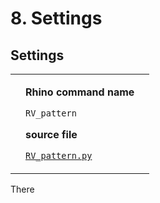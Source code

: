 # 8. Settings

## Settings

|   |                                                                                                                                                                                              |   |
| - | -------------------------------------------------------------------------------------------------------------------------------------------------------------------------------------------- | - |
|   | <p><strong>Rhino command name</strong></p><p><code>RV_pattern</code></p><p></p><p><strong>source file</strong></p><p><a href="../../plugin/RV_pattern.py"><code>RV_pattern.py</code></a></p> |   |

There

